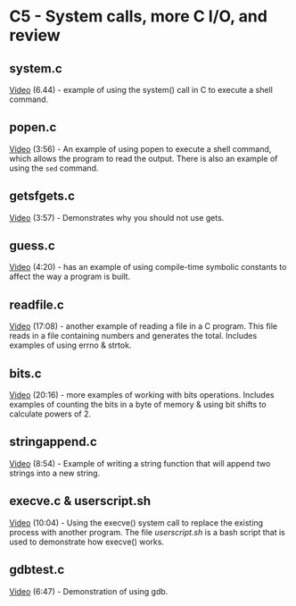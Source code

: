 # C5 - System calls, more C I/O, and review

## system.c

[Video](https://youtu.be/o5yLsa4asr4) (6.44) - example of using the system() call in C to execute a shell command.

## popen.c

[Video](https://youtu.be/rdd97NHcK_4) (3:56) - An example of using popen to execute a shell command, which allows the program to read the output.  There is also an example of using the ```sed``` command.

## getsfgets.c

[Video](https://youtu.be/WyFfQ_DzZXs) (3:57) - Demonstrates why you should not use gets.

## guess.c

[Video](https://youtu.be/MrOLG-6OFVQ) (4:20) - has an example of using compile-time symbolic constants to affect the way a program is built.

## readfile.c

[Video](https://youtu.be/VVLJycRScqM) (17:08) - another example of reading a file in a C program.  This file reads in a file containing numbers and generates the total.  Includes examples of using errno & strtok.

## bits.c

[Video](https://youtu.be/Ppjg-OVbA-Q) (20:16) - more examples of working with bits operations.  Includes examples of counting the bits in a byte of memory & using bit shifts to calculate powers of 2.

## stringappend.c

[Video](https://youtu.be/ztFcSBMWgSQ) (8:54) - Example of writing a string function that will append two strings into a new string.

## execve.c & userscript.sh

[Video](https://youtu.be/OWIp0ycgFG4) (10:04) - Using the execve() system call to replace the existing process with another program.  The file *userscript.sh* is a bash script that is used to demonstrate how execve() works.

## gdbtest.c

[Video](https://youtu.be/ii7kEcBYKs0) (6:47) - Demonstration of using gdb.  
